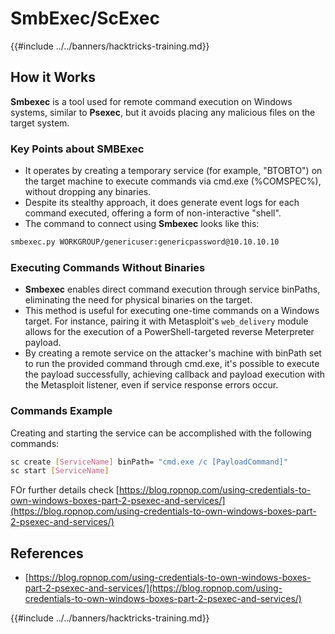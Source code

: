 # SmbExec/ScExec

{{#include ../../banners/hacktricks-training.md}}


## How it Works

**Smbexec** is a tool used for remote command execution on Windows systems, similar to **Psexec**, but it avoids placing any malicious files on the target system.

### Key Points about **SMBExec**

- It operates by creating a temporary service (for example, "BTOBTO") on the target machine to execute commands via cmd.exe (%COMSPEC%), without dropping any binaries.
- Despite its stealthy approach, it does generate event logs for each command executed, offering a form of non-interactive "shell".
- The command to connect using **Smbexec** looks like this:

```bash
smbexec.py WORKGROUP/genericuser:genericpassword@10.10.10.10
```

### Executing Commands Without Binaries

- **Smbexec** enables direct command execution through service binPaths, eliminating the need for physical binaries on the target.
- This method is useful for executing one-time commands on a Windows target. For instance, pairing it with Metasploit's `web_delivery` module allows for the execution of a PowerShell-targeted reverse Meterpreter payload.
- By creating a remote service on the attacker's machine with binPath set to run the provided command through cmd.exe, it's possible to execute the payload successfully, achieving callback and payload execution with the Metasploit listener, even if service response errors occur.

### Commands Example

Creating and starting the service can be accomplished with the following commands:

```bash
sc create [ServiceName] binPath= "cmd.exe /c [PayloadCommand]"
sc start [ServiceName]
```

FOr further details check [https://blog.ropnop.com/using-credentials-to-own-windows-boxes-part-2-psexec-and-services/](https://blog.ropnop.com/using-credentials-to-own-windows-boxes-part-2-psexec-and-services/)

## References

- [https://blog.ropnop.com/using-credentials-to-own-windows-boxes-part-2-psexec-and-services/](https://blog.ropnop.com/using-credentials-to-own-windows-boxes-part-2-psexec-and-services/)


{{#include ../../banners/hacktricks-training.md}}


